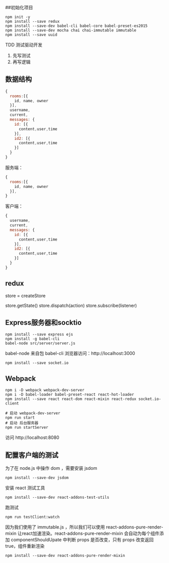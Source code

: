 ##初始化项目

```shell
npm init -y
npm install --save redux
npm install --save-dev babel-cli babel-core babel-preset-es2015
npm install --save-dev mocha chai chai-immutable immutable
npm install --save uuid
```

TDD 测试驱动开发

1. 先写测试
2. 再写逻辑

## 数据结构

```javascript
{
  rooms:[{
    id, name, owner
  }],
  username,
  current,
  messages: {
    id: [{
      content,user,time
    }],
    id2: [{
      content,user,time
    }]
  }
}
```

服务端：

```javascript
{
  rooms:[{
    id, name, owner
  }],
}
```

客户端：

```javascript
{
  username,
  current,
  messages: {
    id: [{
      content,user,time
    }],
    id2: [{
      content,user,time
    }]
  }
}
```

## redux

store = createStore

store.getState()
store.dispatch(action)
store.subscribe(listener)

## Express服务器和socktio

```shell
npm install --save express ejs
npm install -g babel-cli
babel-node src/server/server.js
```

babel-node 来自包 babel-cli
浏览器访问：http://localhost:3000

```shell
npm install --save socket.io
```

## Webpack

```shell
npm i -D webpack webpack-dev-server
npm i -D babel-loader babel-preset-react react-hot-loader
npm install --save react react-dom react-mixin react-redux socket.io-client
```

```shell
# 启动 webpack-dev-server
npm run start
# 启动 后台服务器
npm run startServer
```
访问 http://localhost:8080

## 配置客户端的测试

为了在 node.js 中操作 dom ，需要安装 jsdom

```shell
npm install --save-dev jsdom
```

安装 react 测试工具

```shell
npm install --save-dev react-addons-test-utils
```

跑测试

```shell
npm run testClient:watch
```

因为我们使用了 immutable.js ，所以我们可以使用  react-addons-pure-render-mixin 让react加速渲染。react-addons-pure-render-mixin 会自动为每个组件添加 componentShouldUpate 中判断 props 是否改变，只有 props 改变返回 true，组件重新渲染

```shell
npm install --save-dev react-addons-pure-render-mixin
```
